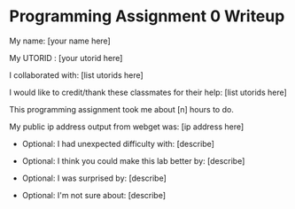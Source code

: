 Programming Assignment 0 Writeup
====================

My name: [your name here]

My UTORID : [your utorid here]

I collaborated with: [list utorids here]

I would like to credit/thank these classmates for their help: [list utorids here]

This programming assignment took me about [n] hours to do.

My public ip address output from webget was: [ip address here]

- Optional: I had unexpected difficulty with: [describe]

- Optional: I think you could make this lab better by: [describe]

- Optional: I was surprised by: [describe]

- Optional: I'm not sure about: [describe]

